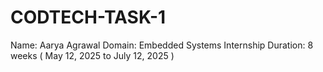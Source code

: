 # CODTECH-TASK-1

Name: Aarya Agrawal
Domain: Embedded Systems
Internship Duration: 8 weeks ( May 12, 2025 to July 12, 2025 )
